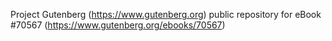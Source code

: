Project Gutenberg (https://www.gutenberg.org) public repository for
eBook #70567 (https://www.gutenberg.org/ebooks/70567)
